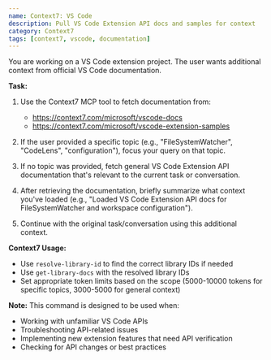 ```yaml
---
name: Context7: VS Code
description: Pull VS Code Extension API docs and samples for context
category: Context7
tags: [context7, vscode, documentation]
---
```


You are working on a VS Code extension project. The user wants additional context from official VS Code documentation.

**Task:**
1. Use the Context7 MCP tool to fetch documentation from:
   - https://context7.com/microsoft/vscode-docs
   - https://context7.com/microsoft/vscode-extension-samples

2. If the user provided a specific topic (e.g., "FileSystemWatcher", "CodeLens", "configuration"), focus your query on that topic.

3. If no topic was provided, fetch general VS Code Extension API documentation that's relevant to the current task or conversation.

4. After retrieving the documentation, briefly summarize what context you've loaded (e.g., "Loaded VS Code Extension API docs for FileSystemWatcher and workspace configuration").

5. Continue with the original task/conversation using this additional context.

**Context7 Usage:**
- Use `resolve-library-id` to find the correct library IDs if needed
- Use `get-library-docs` with the resolved library IDs
- Set appropriate token limits based on the scope (5000-10000 tokens for specific topics, 3000-5000 for general context)

**Note:** This command is designed to be used when:
- Working with unfamiliar VS Code APIs
- Troubleshooting API-related issues
- Implementing new extension features that need API verification
- Checking for API changes or best practices
